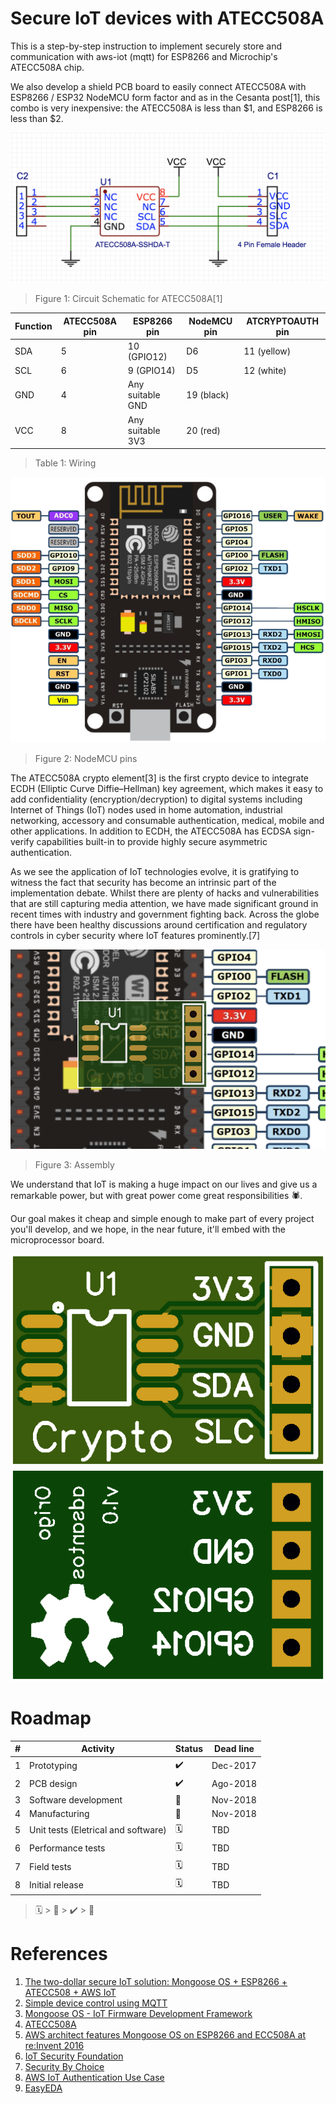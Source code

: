 # Secure IoT devices with ATECC508A

This is a step-by-step instruction to implement securely store and communication with aws-iot (mqtt) for ESP8266 and Microchip's ATECC508A chip. 

We also develop a shield PCB board to easily connect ATECC508A with ESP8266 / ESP32 NodeMCU form factor and as in the Cesanta post[1], this combo is very inexpensive: the ATECC508A is less than $1, and ESP8266 is less than $2.

![schematic](images/schematic.png)
> Figure 1: Circuit Schematic for ATECC508A[1]

Function | ATECC508A pin | ESP8266 pin      | NodeMCU pin | ATCRYPTOAUTH pin
-------- | ------------- | ---------------- | ----------- | ----------------
SDA      | 5             | 10 (GPIO12)      | D6          | 11 (yellow)     
SCL      | 6             | 9 (GPIO14)       | D5          | 12 (white)      
GND      | 4             | Any suitable GND | 19 (black) 
VCC      | 8             | Any suitable 3V3 | 20 (red)   
> Table 1: Wiring

![NodeMCU](images/nodemcu_pins.png)
> Figure 2: NodeMCU pins

The ATECC508A crypto element[3] is the first crypto device to integrate ECDH (Elliptic Curve Diffie–Hellman) key agreement, which makes it easy to add confidentiality (encryption/decryption) to digital systems including Internet of Things (IoT) nodes used in home automation, industrial networking, accessory and consumable authentication, medical, mobile and other applications. In addition to ECDH, the ATECC508A has ECDSA sign-verify capabilities built-in to provide highly secure asymmetric authentication. 

As we see the application of IoT technologies evolve, it is gratifying to witness the fact that security has become an intrinsic part of the implementation debate. Whilst there are plenty of hacks and vulnerabilities that are still capturing media attention, we have made significant ground in recent times with industry and government fighting back. Across the globe there have been healthy discussions around certification and regulatory controls in cyber security where IoT features prominently.[7]

![NodeMCU](images/assembly.png)
> Figure 3: Assembly

We understand that IoT is making a huge impact on our lives and give us a remarkable power, but with great power come great responsibilities 🕷.

Our goal makes it cheap and simple enough to make part of every project you'll develop, and we hope, in the near future, it'll embed with the microprocessor board.

![NodeMCU](images/pcb-front.png) ![NodeMCU](images/pcb-back.png)

# Roadmap

\#  | Activity                            | Status | Dead line
--- | ---                                 | ---    | ---
1   | Prototyping                         | ✔️     | Dec-2017
2   | PCB design                          | ✔️     | Ago-2018
3   | Software development                | 🔧     | Nov-2018
4   | Manufacturing                       | 🔧     | Nov-2018
5   | Unit tests (Eletrical and software) | 🗓     | TBD
6   | Performance tests                   | 🗓     | TBD
7   | Field tests                         | 🗓     | TBD
8   | Initial release                     | 🗓     | TBD

> 🗓 > 🔧 > ✔️ > 🎉

# References

1. [The two-dollar secure IoT solution: Mongoose OS + ESP8266 + ATECC508 + AWS IoT](https://mongoose-os.com/blog/mongoose-esp8266-atecc508-aws/)
2. [Simple device control using MQTT](https://github.com/cesanta/mongoose-os/tree/master/fw/examples/c_mqtt)
3. [Mongoose OS - IoT Firmware Development Framework](https://mongoose-os.com/)
4. [ATECC508A](https://www.microchip.com/wwwproducts/en/ATECC508A)
5. [AWS architect features Mongoose OS on ESP8266 and ECC508A at re:Invent 2016](https://www.youtube.com/watch?v=fwr6oSEZpwQ)
6. [IoT Security Foundation](https://www.iotsecurityfoundation.org/)
7. [Security By Choice](https://www.iotsecurityfoundation.org/security-by-choice/)
8. [AWS IoT Authentication Use Case](https://vimeo.com/242995950)
9. [EasyEDA](https://easyeda.com/)